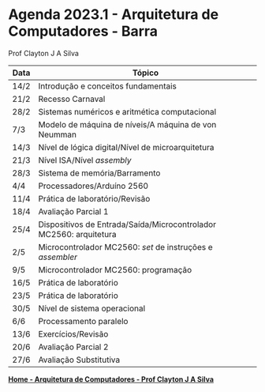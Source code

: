 # Agenda 2023.1 - Arquitetura de Computadores - Barra
Prof Clayton J A Silva

| Data | Tópico |
| ---- | ------ |
| 14/2 | Introdução e conceitos fundamentais | 
| 21/2 | Recesso Carnaval |
| 28/2 | Sistemas numéricos e aritmética computacional |
| 7/3 | Modelo de máquina de níveis/A máquina de von Neumman |
| 14/3 | Nível de lógica digital/Nível de microarquitetura |
| 21/3 | Nível ISA/Nível *assembly* |
| 28/3 | Sistema de memória/Barramento |
| 4/4 | Processadores/Arduíno 2560 |
| 11/4 | Prática de laboratório/Revisão |
| 18/4 | Avaliação Parcial 1 |
| 25/4 | Dispositivos de Entrada/Saída/Microcontrolador MC2560: arquitetura |
| 2/5 | Microcontrolador MC2560: *set* de instruções e *assembler* |
| 9/5 | Microcontrolador MC2560: programação |
| 16/5 | Prática de laboratório |
| 23/5 | Prática de laboratório |
| 30/5 | Nível de sistema operacional |
| 6/6 | Processamento paralelo |
| 13/6 | Exercícios/Revisão |
| 20/6 | Avaliação Parcial 2 |
| 27/6 | Avaliação Substitutiva |

**[Home - Arquitetura de Computadores - Prof Clayton J A Silva](https://claytonjasilva.github.io/arq.html)**
